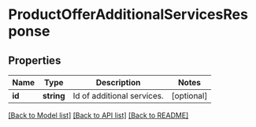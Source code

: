 # ProductOfferAdditionalServicesResponse

## Properties
Name | Type | Description | Notes
------------ | ------------- | ------------- | -------------
**id** | **string** | Id of additional services. | [optional] 

[[Back to Model list]](../../README.md#documentation-for-models) [[Back to API list]](../../README.md#documentation-for-api-endpoints) [[Back to README]](../../README.md)

